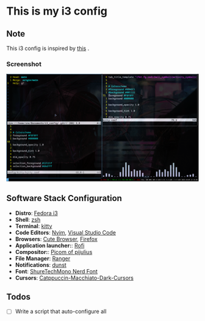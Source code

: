 # This is my i3 config

## Note
This i3 config is inspired  by [this](https://github.com/Vallen217/dotfiles) .
### Screenshot
![alt text](/screenshot/srshot7.png)



## Software Stack Configuration
- **Distro**: [Fedora i3](https://fedoraproject.org/spins/)
- **Shell**: [zsh](https://www.zsh.org/)
- **Terminal**: [kitty](https://sw.kovidgoyal.net/kitty/)
- **Code Editors**: [Nvim](https://github.com/neovim/neovim), [Visual Studio Code ](https://code.visualstudio.com/)
- **Browsers**: [Cute Browser](https://brave.com/), [Firefox]()
- **Application launcher:**: [Rofi](https://github.com/davatorium/rofi)
- **Compositor:**: [Picom of pijulius](https://github.com/pijulius/picom)
- **File Manager**: [Ranger](https://github.com/ranger/ranger)
- **Notifications**: [dunst](https://github.com/dunst-project/dunst)
- **Font**: [ShureTechMono Nerd Font](https://www.nerdfonts.com/font-downloads)
- **Cursors**: [Catppuccin-Macchiato-Dark-Cursors](https://github.com/catppuccin/cursors)

## Todos
-[ ] Write a script that auto-configure all

